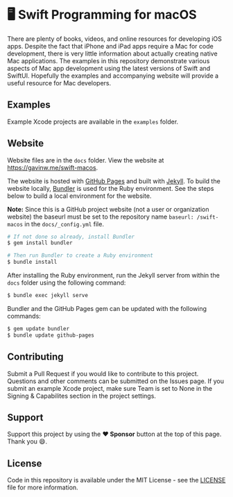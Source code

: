 # 🖥 Swift Programming for macOS

There are plenty of books, videos, and online resources for developing iOS apps. Despite the fact that iPhone and iPad apps require a Mac for code development, there is very little information about actually creating native Mac applications. The examples in this repository demonstrate various aspects of Mac app development using the latest versions of Swift and SwiftUI. Hopefully the examples and accompanying website will provide a useful resource for Mac developers.

## Examples

Example Xcode projects are available in the `examples` folder.

## Website

Website files are in the `docs` folder. View the website at https://gavinw.me/swift-macos.

The website is hosted with [GitHub Pages](https://pages.github.com) and built with [Jekyll](https://jekyllrb.com). To build the website locally, [Bundler](https://bundler.io) is used for the Ruby environment. See the steps below to build a local environment for the website.

**Note:** Since this is a GitHub project website (not a user or organization website) the baseurl must be set to the repository name `baseurl: /swift-macos` in the `docs/_config.yml` file.

```bash
# If not done so already, install Bundler
$ gem install bundler

# Then run Bundler to create a Ruby environment
$ bundle install
```

After installing the Ruby environment, run the Jekyll server from within the `docs` folder using the following command:

```bash
$ bundle exec jekyll serve
```

Bundler and the GitHub Pages gem can be updated with the following commands:

```bash
$ gem update bundler
$ bundle update github-pages
```

## Contributing

Submit a Pull Request if you would like to contribute to this project. Questions and other comments can be submitted on the Issues page. If you submit an example Xcode project, make sure Team is set to None in the Signing & Capabilites section in the project settings.

## Support

Support this project by using the **:heart: Sponsor** button at the top of this page. Thank you :smile:.

## License

Code in this repository is available under the MIT License - see the [LICENSE](LICENSE) file for more information.
